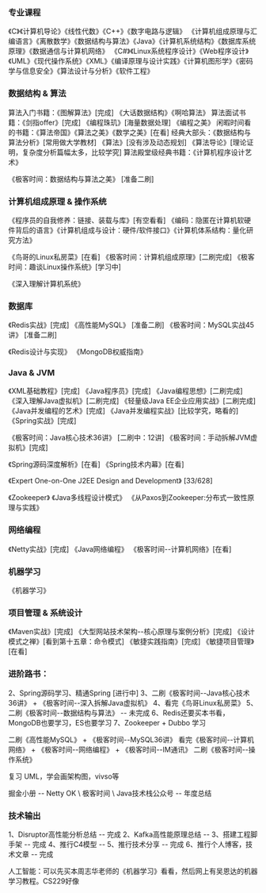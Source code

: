 
### 专业课程
   《C》《计算机导论》《线性代数》《C++》《数字电路与逻辑》
   《计算机组成原理与汇编语言》《离散数学》《数据结构与算法》《Java》《计算机系统结构》《数据库系统原理》《数据通信与计算机网络》
   《C#》《Linux系统程序设计》《Web程序设计》《UML》《现代操作系统》《XML》《编译原理与设计实践》《计算机图形学》《密码学与信息安全》《算法设计与分析》《软件工程》


### 数据结构 & 算法
   算法入门书籍：《图解算法》[完成] 《大话数据结构》《啊哈算法》
   算法面试书籍：《剑指offer》[完成] 《编程珠玑》[海量数据处理] 《编程之美》
   闲暇时间看的书籍：《算法帝国》《算法之美》《数学之美》[在看]
   经典大部头：《数据结构与算法分析》[常用做大学教材] 《算法》[没有涉及动态规划] 《算法导论》[理论证明，复杂度分析篇幅太多，比较学究]
   算法殿堂级经典书籍：《计算机程序设计艺术》
    
   《极客时间：数据结构与算法之美》 [准备二刷]

### 计算机组成原理 & 操作系统
   《程序员的自我修养：链接、装载与库》[有空看看] 《编码：隐匿在计算机软硬件背后的语言》《计算机组成与设计：硬件/软件接口》《计算机体系结构：量化研究方法》
    
   《鸟哥的Linux私房菜》[在看] 《极客时间：计算机组成原理》[二刷完成] 《极客时间：趣谈Linux操作系统》[学习中]
    
   《深入理解计算机系统》

### 数据库
   《Redis实战》[完成] 《高性能MySQL》 [准备二刷] 《极客时间：MySQL实战45讲》 [准备二刷]
   
   《Redis设计与实现》    《MongoDB权威指南》 

### Java & JVM
   《XML基础教程》[完成] 《Java程序员》[完成] 《Java编程思想》[二刷完成]   
   《深入理解Java虚拟机》[二刷完成] 《轻量级Java EE企业应用实战》[二刷完成] 
   《Java并发编程的艺术》[完成] 《Java并发编程实战》[比较学究，略看的]
   《Spring实战》[完成] 
   
   
   《极客时间：Java核心技术36讲》 [二刷中：12讲]  《极客时间：手动拆解JVM虚拟机》[完成]
   
   《Spring源码深度解析》[在看] 《Spring技术内幕》[在看]    
   
   《Expert One-on-One J2EE Design and Development》 [33/628]
 
   《Zookeeper》  《Java多线程设计模式》   《从Paxos到Zookeeper:分布式一致性原理与实践》
   
### 网络编程
   《Netty实战》[完成]  《Java网络编程》  《极客时间--计算机网络》[在看] 
   
### 机器学习
   《机器学习》

### 项目管理 & 系统设计
   《Maven实战》[完成]   《大型网站技术架构--核心原理与案例分析》[完成]
   《设计模式之禅》[看到第十五章：命令模式]
   《敏捷实践指南》[完成]  《敏捷项目管理》[在看]



### 进阶路书：
2、Spring源码学习、精通Spring [进行中]
3、二刷《极客时间--Java核心技术36讲》 + 《极客时间--深入拆解Java虚拟机》
4、看完《鸟哥Linux私房菜》
5、二刷《极客时间--数据结构与算法》 -- 未完成
6、Redis还要买本书看，MongoDB也要学习，ES也要学习
7、Zookeeper + Dubbo 学习

二刷《高性能MySQL》 + 《极客时间--MySQL36讲》
看完《极客时间--计算机网络》 + 《极客时间--网络编程》 + 《极客时间--IM通讯》
二刷《极客时间--操作系统》


复习 UML，学会画架构图，vivso等

掘金小册 -- Netty OK  \  极客时间  \  Java技术栈公众号 -- 年度总结

### 技术输出
1、Disruptor高性能分析总结 -- 完成
2、Kafka高性能原理总结 --
3、搭建工程脚手架 -- 完成
4、推行C4模型 --
5、推行技术分享 -- 完成
6、推行个人博客，技术文章 -- 完成

人工智能：可以先买本周志华老师的《机器学习》看看，然后网上有吴恩达的机器学习教程。CS229好像



